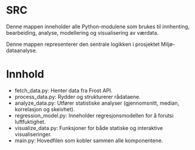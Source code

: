 # SRC
Denne mappen inneholder alle Python-modulene som brukes til innhenting, bearbeiding, analyse, modellering og visualisering av værdata. 

Denne mappen representerer den sentrale logikken i prosjektet Miljø-dataanalyse.

# Innhold
- fetch_data.py: Henter data fra Frost API.
- process_data.py: Rydder og strukturerer rådataene.
- analyze_data.py: Utfører statistiske analyser (gjennomsnitt, median, korrelasjon og skeivhet).
- regression_model.py: Inneholder regresjonsmodellen for å forutsi luftfuktighet.
- visualize_data.py: Funksjoner for både statiske og interaktive visualiseringer.
- main.py: Hovedfilen som kobler sammen alle komponentene.
